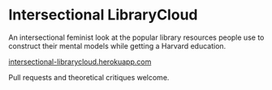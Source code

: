 # Intersectional LibraryCloud

An intersectional feminist look at the popular library resources people use to construct their mental models while getting a Harvard education.

[intersectional-librarycloud.herokuapp.com](http://intersectional-librarycloud.herokuapp.com)

Pull requests and theoretical critiques welcome.
